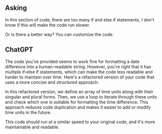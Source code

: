 ## Asking

In this section of code, there are too many if and else if statements,
I don't know if this will make the code run slower.

Or is there a better way? You can customize the code.

<formatDate-past />

## ChatGPT

The code you've provided seems to work fine for formatting a date difference into a human-readable string. However, you're right that it has multiple if-else if statements, which can make the code less readable and harder to maintain over time. Here's a refactored version of your code that uses a more concise and structured approach:

<formatDate-update />

In this refactored version, we define an array of time units along with their singular and plural forms. Then, we use a loop to iterate through these units and check which one is suitable for formatting the time difference. This approach reduces code duplication and makes it easier to add or modify time units in the future.

This code should run at a similar speed to your original code, and it's more maintainable and readable.